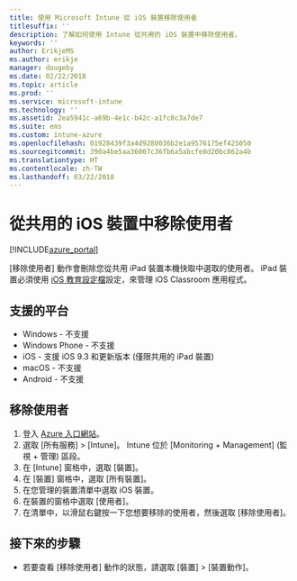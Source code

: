 ```yaml
---
title: 使用 Microsoft Intune 從 iOS 裝置移除使用者
titlesuffix: ''
description: 了解如何使用 Intune 從共用的 iOS 裝置中移除使用者。
keywords: ''
author: ErikjeMS
ms.author: erikje
manager: dougeby
ms.date: 02/22/2018
ms.topic: article
ms.prod: ''
ms.service: microsoft-intune
ms.technology: ''
ms.assetid: 2ea5941c-a69b-4e1c-b42c-a1fc0c3a7de7
ms.suite: ems
ms.custom: intune-azure
ms.openlocfilehash: 01928439f3a4d9280036b2e1a9576175ef425050
ms.sourcegitcommit: 390a4be5aa36007c36fb6a5abcfe8d20bc862a4b
ms.translationtype: HT
ms.contentlocale: zh-TW
ms.lasthandoff: 03/22/2018
---
```

# <a name="remove-a-user-from-a-shared-ios-device"></a>從共用的 iOS 裝置中移除使用者


[!INCLUDE[azure_portal](./includes/azure_portal.md)]

[移除使用者] 動作會刪除您從共用 iPad 裝置本機快取中選取的使用者。 iPad 裝置必須使用 [iOS 教育設定檔](education-settings-configure-ios.md)設定，來管理 iOS Classroom 應用程式。 

## <a name="supported-platforms"></a>支援的平台

- Windows - 不支援
- Windows Phone - 不支援
- iOS - 支援 iOS 9.3 和更新版本 (僅限共用的 iPad 裝置)
- macOS - 不支援
- Android - 不支援

## <a name="remove-a-user"></a>移除使用者

1. 登入 [Azure 入口網站](https://portal.azure.com)。
2. 選取 [所有服務] > [Intune]。 Intune 位於 [Monitoring + Management] (監視 + 管理) 區段。
3. 在 [Intune] 窗格中，選取 [裝置]。
4. 在 [裝置] 窗格中，選取 [所有裝置]。
5. 在您管理的裝置清單中選取 iOS 裝置。
6. 在裝置的窗格中選取 [使用者]。
7. 在清單中，以滑鼠右鍵按一下您想要移除的使用者，然後選取 [移除使用者]。

## <a name="next-steps"></a>接下來的步驟

- 若要查看 [移除使用者] 動作的狀態，請選取 [裝置] > [裝置動作]。
